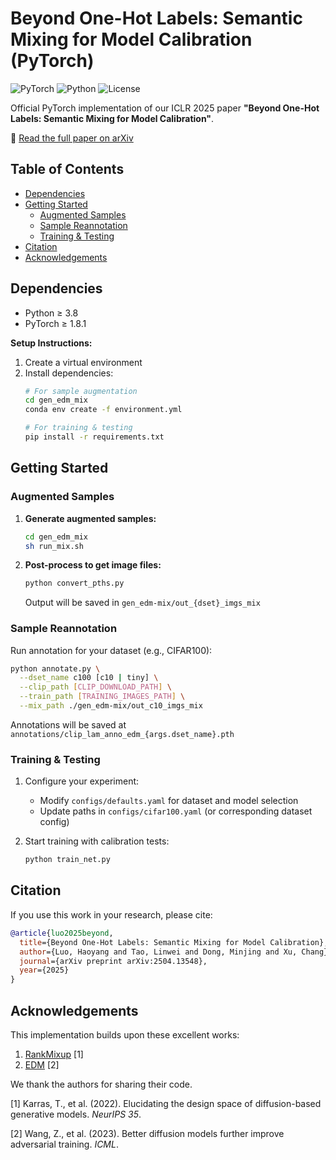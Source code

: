 
# Beyond One-Hot Labels: Semantic Mixing for Model Calibration (PyTorch)

![PyTorch](https://img.shields.io/badge/PyTorch-%23EE4C2C.svg?style=for-the-badge&logo=PyTorch&logoColor=white)
![Python](https://img.shields.io/badge/python-3.8%2B-blue.svg)
![License](https://img.shields.io/badge/License-CC--BY--NC--4.0-lightgrey.svg)

Official PyTorch implementation of our ICLR 2025 paper **"Beyond One-Hot Labels: Semantic Mixing for Model Calibration"**.

📄 [Read the full paper on arXiv](https://arxiv.org/pdf/2504.13548)

## Table of Contents
- [Dependencies](#dependencies)
- [Getting Started](#getting-started)
  - [Augmented Samples](#augmented-samples)
  - [Sample Reannotation](#sample-reannotation)
  - [Training & Testing](#training--testing)
- [Citation](#citation)
- [Acknowledgements](#acknowledgements)

## Dependencies

- Python ≥ 3.8
- PyTorch ≥ 1.8.1

**Setup Instructions:**
1. Create a virtual environment
2. Install dependencies:
   ```bash
   # For sample augmentation
   cd gen_edm_mix
   conda env create -f environment.yml
   
   # For training & testing
   pip install -r requirements.txt
   ```

## Getting Started

### Augmented Samples

1. **Generate augmented samples:**
   ```bash
   cd gen_edm_mix
   sh run_mix.sh
   ```

2. **Post-process to get image files:**
   ```bash
   python convert_pths.py
   ```
   Output will be saved in `gen_edm-mix/out_{dset}_imgs_mix`

### Sample Reannotation

Run annotation for your dataset (e.g., CIFAR100):
```bash
python annotate.py \
  --dset_name c100 [c10 | tiny] \
  --clip_path [CLIP_DOWNLOAD_PATH] \
  --train_path [TRAINING_IMAGES_PATH] \
  --mix_path ./gen_edm-mix/out_c10_imgs_mix
```

Annotations will be saved at `annotations/clip_lam_anno_edm_{args.dset_name}.pth`

### Training & Testing

1. Configure your experiment:
   - Modify `configs/defaults.yaml` for dataset and model selection
   - Update paths in `configs/cifar100.yaml` (or corresponding dataset config)

2. Start training with calibration tests:
   ```bash
   python train_net.py
   ```

## Citation

If you use this work in your research, please cite:

```bibtex
@article{luo2025beyond,
  title={Beyond One-Hot Labels: Semantic Mixing for Model Calibration},
  author={Luo, Haoyang and Tao, Linwei and Dong, Minjing and Xu, Chang},
  journal={arXiv preprint arXiv:2504.13548},
  year={2025}
}
```

## Acknowledgements

This implementation builds upon these excellent works:
1. [RankMixup](https://github.com/cvlab-yonsei/RankMixup) [1]
2. [EDM](https://github.com/NVlabs/edm) [2]

We thank the authors for sharing their code.

[1] Karras, T., et al. (2022). Elucidating the design space of diffusion-based generative models. *NeurIPS 35*.

[2] Wang, Z., et al. (2023). Better diffusion models further improve adversarial training. *ICML*.

